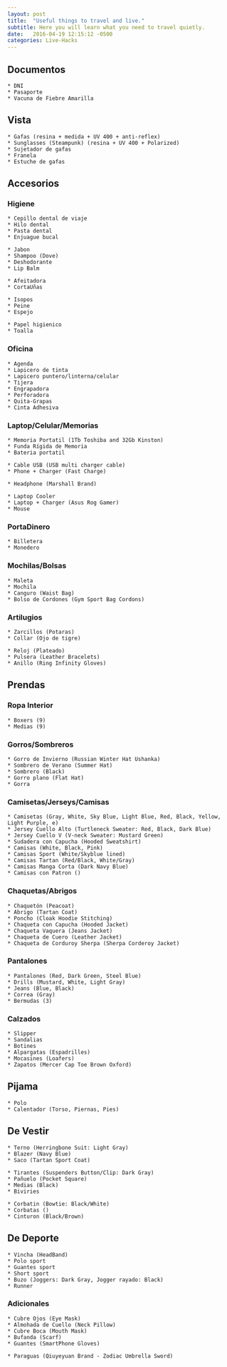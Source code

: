 ```yaml
---
layout: post
title:  "Useful things to travel and live."
subtitle: Here you will learn what you need to travel quietly.
date:   2016-04-19 12:15:12 -0500
categories: Live-Hacks
---
```


## Documentos

    * DNI  
    * Pasaporte  
    * Vacuna de Fiebre Amarilla  

## Vista

    * Gafas (resina + medida + UV 400 + anti-reflex)  
    * Sunglasses (Steampunk) (resina + UV 400 + Polarized)  
    * Sujetador de gafas  
    * Franela  
    * Estuche de gafas  

## Accesorios

### Higiene

    * Cepillo dental de viaje  
    * Hilo dental  
    * Pasta dental  
    * Enjuague bucal  

    * Jabon  
    * Shampoo (Dove)  
    * Deshodorante  
    * Lip Balm  

    * Afeitadora  
    * CortaUñas  

    * Isopos  
    * Peine  
    * Espejo  

    * Papel higienico  
    * Toalla  

### Oficina

    * Agenda  
    * Lapicero de tinta  
    * Lapicero puntero/linterna/celular  
    * Tijera  
    * Engrapadora  
    * Perforadora  
    * Quita-Grapas  
    * Cinta Adhesiva  

### Laptop/Celular/Memorias

    * Memoria Portatil (1Tb Toshiba and 32Gb Kinston)  
    * Funda Rígida de Memoria  
    * Bateria portatil  

    * Cable USB (USB multi charger cable)  
    * Phone + Charger (Fast Charge)  

    * Headphone (Marshall Brand)  
    
    * Laptop Cooler  
    * Laptop + Charger (Asus Rog Gamer)  
    * Mouse  

### PortaDinero

    * Billetera  
    * Monedero  

### Mochilas/Bolsas

    * Maleta  
    * Mochila  
    * Canguro (Waist Bag)  
    * Bolso de Cordones (Gym Sport Bag Cordons)  

### Artilugios
    * Zarcillos (Potaras)  
    * Collar (Ojo de tigre)  

    * Reloj (Plateado)  
    * Pulsera (Leather Bracelets)  
    * Anillo (Ring Infinity Gloves)  

## Prendas

### Ropa Interior

    * Boxers (9)  
    * Medias (9)  

### Gorros/Sombreros

    * Gorro de Invierno (Russian Winter Hat Ushanka)  
    * Sombrero de Verano (Summer Hat)  
    * Sombrero (Black)  
    * Gorro plano (Flat Hat)  
    * Gorra  

### Camisetas/Jerseys/Camisas

    * Camisetas (Gray, White, Sky Blue, Light Blue, Red, Black, Yellow, Light Purple, e)  
    * Jersey Cuello Alto (Turtleneck Sweater: Red, Black, Dark Blue)  
    * Jersey Cuello V (V-neck Sweater: Mustard Green)  
    * Sudadera con Capucha (Hooded Sweatshirt)  
    * Camisas (White, Black, Pink)  
    * Camisas Sport (White/Skyblue lined)  
    * Camisas Tartan (Red/Black, White/Gray)  
    * Camisas Manga Corta (Dark Navy Blue)  
    * Camisas con Patron ()  

### Chaquetas/Abrigos

    * Chaquetón (Peacoat)  
    * Abrigo (Tartan Coat)  
    * Poncho (Cloak Hoodie Stitching)  
    * Chaqueta con Capucha (Hooded Jacket)  
    * Chaqueta Vaquera (Jeans Jacket)  
    * Chaqueta de Cuero (Leather Jacket)  
    * Chaqueta de Corduroy Sherpa (Sherpa Corderoy Jacket)  

### Pantalones

    * Pantalones (Red, Dark Green, Steel Blue)  
    * Drills (Mustard, White, Light Gray)  
    * Jeans (Blue, Black)  
    * Correa (Gray)  
    * Bermudas (3)  

### Calzados

    * Slipper  
    * Sandalias  
    * Botines  
    * Alpargatas (Espadrilles)  
    * Mocasines (Loafers)  
    * Zapatos (Mercer Cap Toe Brown Oxford)  

## Pijama

    * Polo  
    * Calentador (Torso, Piernas, Pies)  

## De Vestir

    * Terno (Herringbone Suit: Light Gray)  
    * Blazer (Navy Blue)  
    * Saco (Tartan Sport Coat)  

    * Tirantes (Suspenders Button/Clip: Dark Gray)  
    * Pañuelo (Pocket Square)  
    * Medias (Black)  
    * Biviries  
    
    * Corbatin (Bowtie: Black/White)  
    * Corbatas ()  
    * Cinturon (Black/Brown)  

## De Deporte

    * Vincha (HeadBand)  
    * Polo sport  
    * Guantes sport  
    * Short sport  
    * Buzo (Joggers: Dark Gray, Jogger rayado: Black)  
    * Runner  

### Adicionales

    * Cubre Ojos (Eye Mask)  
    * Almohada de Cuello (Neck Pillow)  
    * Cubre Boca (Mouth Mask)  
    * Bufanda (Scarf)  
    * Guantes (SmartPhone Gloves)  

    * Paraguas (Qiuyeyuan Brand - Zodiac Umbrella Sword)  

